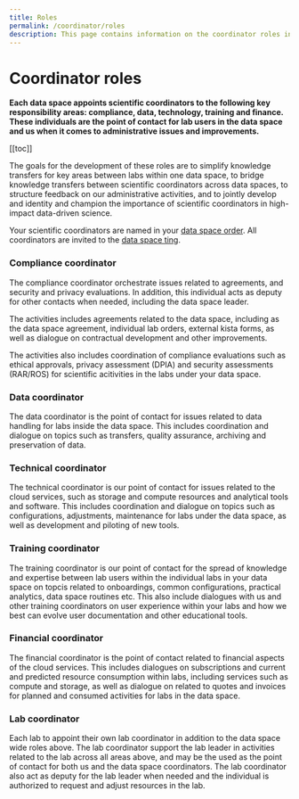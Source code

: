 ```yaml
---
title: Roles
permalink: /coordinator/roles
description: This page contains information on the coordinator roles in HUNT Cloud.
---
```


# Coordinator roles

**Each data space appoints scientific coordinators to the following key responsibility areas: compliance, data, technology, training and finance. These individuals are the point of contact for lab users in the data space and us when it comes to administrative issues and improvements.**


[[toc]]

The goals for the development of these roles are to simplify knowledge transfers for key areas between labs within one data space, to bridge knowledge transfers between scientific coordinators across data spaces, to structure feedback on our administrative activities, and to jointly develop and identity and champion the importance of scientific coordinators in high-impact data-driven science.

Your scientific coordinators are named in your [data space order](/agreements/overview/#data-space-order). All coordinators are invited to the [data space ting](/tingweek/#data-space-ting).

### Compliance coordinator

The compliance coordinator orchestrate  issues related to agreements, and security and privacy evaluations. In addition, this individual acts as deputy for other contacts when needed, including the data space leader.

The activities includes agreements related to the data space, including as the data space agreement, individual lab orders, external kista forms, as well as dialogue on contractual development and other improvements. 

The activities also includes coordination of compliance evaluations such as ethical approvals, privacy assessment (DPIA) and security assessments (RAR/ROS)  for scientific acitivities in the labs under your data space.


### Data coordinator

The data coordinator is the point of contact for issues related to data handling for labs inside the data space. This includes coordination and dialogue on  topics such as transfers, quality assurance, archiving and preservation of data. 

### Technical coordinator

The technical coordinator is our point of contact for issues related to the cloud services, such as storage and compute resources and analytical tools and software. This includes coordination and dialogue on topics such as configurations, adjustments, maintenance for labs under the data space, as well as development and piloting of new tools.

### Training coordinator

The training coordinator is our point of contact for the spread of knowledge and expertise between lab users within the individual labs in your data space on topcis related to onboardings, common configurations, practical analytics, data space routines etc. This also include dialogues with us and other training coordinators on user experience within your labs and how we best can evolve user documentation and other educational tools.

### Financial coordinator

The financial coordinator is the point of contact related to financial aspects of the cloud services. This includes dialogues on subscriptions and current and predicted resource consumption within labs, including services such as compute and storage, as well as dialogue on related to quotes and invoices for planned and consumed activities for labs in the data space. 

### Lab coordinator

Each lab to appoint their own lab coordinator in addition to the data space wide roles above. The lab coordinator support the lab leader in activities related to the lab across all areas above, and may be the used as the point of contact for both us and the data space coordinators. The lab coordinator also act as deputy for the lab leader when needed and the individual is authorized to request and adjust resources in the lab.


